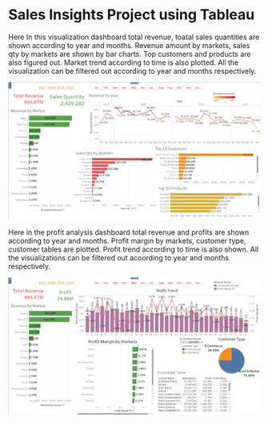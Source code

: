 # Sales Insights Project using Tableau 

Here In this visualization dashboard total revenue, toatal sales quantities are shown according to year and months. Revenue amount by markets, sales qty by markets are shown by bar charts. Top customers and products are also figured out. Market trend according to time is also plotted. All the visualization can be filtered out according to year and months respectively.

![This is an image](https://github.com/auishikpyne/Tableau-Project/blob/master/Tableue_salesinsights.png)

Here in the profit analysis dashboard total revenue and profits are shown according to year and months. Profit margin by markets, customer type, customer tables are plotted. Profit trend according to time is also shown. All the visualizations can be filtered out acoording to year and months respectively.


![This is an image](https://github.com/auishikpyne/Tableau-Project/blob/master/Tableue_salesinsights2.png)
